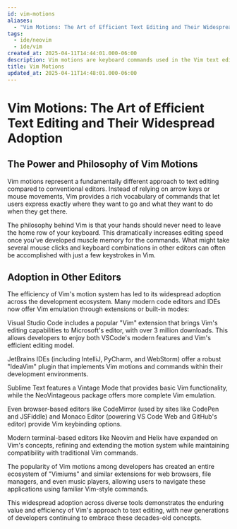 ```yaml
---
id: vim-motions
aliases:
  - "Vim Motions: The Art of Efficient Text Editing and Their Widespread Adoption"
tags:
  - ide/neovim
  - ide/vim
created_at: 2025-04-11T14:44:01.000-06:00
description: Vim motions are keyboard commands used in the Vim text editor that allow users to navigate, select, and manipulate text with speed and precision. These motions form a powerful, language-like system where commands can be combined to perform complex editing operations without ever touching the mouse.
title: Vim Motions
updated_at: 2025-04-11T14:48:01.000-06:00
---
```


# Vim Motions: The Art of Efficient Text Editing and Their Widespread Adoption

## The Power and Philosophy of Vim Motions

Vim motions represent a fundamentally different approach to text editing compared to conventional editors. Instead of relying on arrow keys or mouse movements, Vim provides a rich vocabulary of commands that let users express exactly where they want to go and what they want to do when they get there.

The philosophy behind Vim is that your hands should never need to leave the home row of your keyboard. This dramatically increases editing speed once you've developed muscle memory for the commands. What might take several mouse clicks and keyboard combinations in other editors can often be accomplished with just a few keystrokes in Vim.

## Adoption in Other Editors

The efficiency of Vim's motion system has led to its widespread adoption across the development ecosystem. Many modern code editors and IDEs now offer Vim emulation through extensions or built-in modes:

Visual Studio Code includes a popular "Vim" extension that brings Vim's editing capabilities to Microsoft's editor, with over 3 million downloads. This allows developers to enjoy both VSCode's modern features and Vim's efficient editing model.

JetBrains IDEs (including IntelliJ, PyCharm, and WebStorm) offer a robust "IdeaVim" plugin that implements Vim motions and commands within their development environments.

Sublime Text features a Vintage Mode that provides basic Vim functionality, while the NeoVintageous package offers more complete Vim emulation.

Even browser-based editors like CodeMirror (used by sites like CodePen and JSFiddle) and Monaco Editor (powering VS Code Web and GitHub's editor) provide Vim keybinding options.

Modern terminal-based editors like Neovim and Helix have expanded on Vim's concepts, refining and extending the motion system while maintaining compatibility with traditional Vim commands.

The popularity of Vim motions among developers has created an entire ecosystem of "Vimiums" and similar extensions for web browsers, file managers, and even music players, allowing users to navigate these applications using familiar Vim-style commands.

This widespread adoption across diverse tools demonstrates the enduring value and efficiency of Vim's approach to text editing, with new generations of developers continuing to embrace these decades-old concepts.
